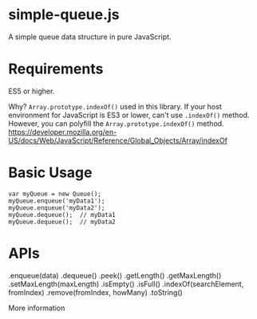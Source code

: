 # simple-queue.js
A simple queue data structure in pure JavaScript.


# Requirements
ES5 or higher.

Why?
`Array.prototype.indexOf()` used in this library.
If your host environment for JavaScript is ES3 or lower, can't use `.indexOf()` method.
However, you can polyfill the `Array.prototype.indexOf()` method.
<https://developer.mozilla.org/en-US/docs/Web/JavaScript/Reference/Global_Objects/Array/indexOf>


# Basic Usage
    var myQueue = new Queue();
    myQueue.enqueue('myData1');
    myQueue.enqueue('myData2');
    myQueue.dequeue();  // myData1
    myQueue.dequeue();  // myData2


# APIs
.enqueue(data)
.dequeue()
.peek()
.getLength()
.getMaxLength()
.setMaxLength(maxLength)
.isEmpty()
.isFull()
.indexOf(searchElement, fromIndex)
.remove(fromIndex, howMany)
.toString()

More information